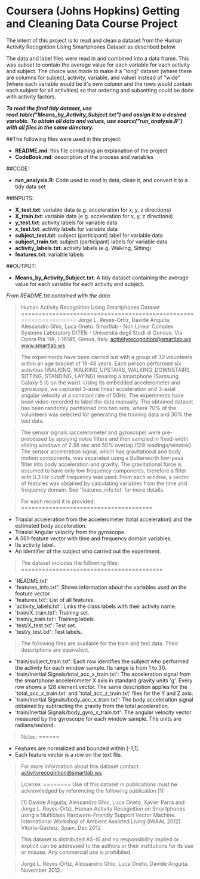 Coursera (Johns Hopkins) Getting and Cleaning Data Course Project
====================

The intent of this project is to read and clean a dataset from the Human Activity Recognition Using Smartphones Dataset as described below.

The data and label files were read in and combined into a data frame. This was subset to contain the average value for each variable for each activity and subject. The choice was made to make it a "long" dataset (where there are columns for subject, activity, variable, and value) instead of "wide" (where each variable would be it's own column and the rows would contain each subject for all activities) so that ordering and subsetting could be done with activity factors.

***To read the final tidy dataset, use read.table("Means_by_Activity_Subject.txt") and assign it to a desired variable.***
***To obtain all data and values, use source("run_analysis.R") with all files in the same directory.***

##The following files were used in this project:

- **README.md**: this file containing an explanation of the project
- **CodeBook.md**: description of the process and variables

##CODE:
- **run_analysis.R**: Code used to read in data, clean it, and convert it to a tidy data set

##INPUTS:
- **X_test.txt**: variable data (e.g. acceleration for x, y, z directions)
- **X_train.txt**: variable data (e.g. acceleration for x, y, z directions)
- **y_test.txt**: activity labels for variable data
- **x_test.txt**: activity labels for variable data
- **subject_test.txt**: subject (participant) label for variable data
- **subject_train.txt**: subject (participant) labels for variable data
- **activity_labels.txt**: activity labels (e.g. Walking, Sitting)
- **features.txt**: variable labels

##OUTPUT:
- **Means_by_Activity_Subject.txt**: A tidy dataset containing the average value for each variable for each activity and subject. 


*From README.txt contained with the data*

> Human Activity Recognition Using Smartphones Dataset
==================================================================
Jorge L. Reyes-Ortiz, Davide Anguita, Alessandro Ghio, Luca Oneto.
Smartlab - Non Linear Complex Systems Laboratory
DITEN - Università degli Studi di Genova.
Via Opera Pia 11A, I-16145, Genoa, Italy.
activityrecognition@smartlab.ws
www.smartlab.ws

> The experiments have been carried out with a group of 30 volunteers within an age bracket of 19-48 years. Each person performed six activities (WALKING, WALKING_UPSTAIRS, WALKING_DOWNSTAIRS, SITTING, STANDING, LAYING) wearing a smartphone (Samsung Galaxy S II) on the waist. Using its embedded accelerometer and gyroscope, we captured 3-axial linear acceleration and 3-axial angular velocity at a constant rate of 50Hz. The experiments have been video-recorded to label the data manually. The obtained dataset has been randomly partitioned into two sets, where 70% of the volunteers was selected for generating the training data and 30% the test data. 

> The sensor signals (accelerometer and gyroscope) were pre-processed by applying noise filters and then sampled in fixed-width sliding windows of 2.56 sec and 50% overlap (128 readings/window). The sensor acceleration signal, which has gravitational and body motion components, was separated using a Butterworth low-pass filter into body acceleration and gravity. The gravitational force is assumed to have only low frequency components, therefore a filter with 0.3 Hz cutoff frequency was used. From each window, a vector of features was obtained by calculating variables from the time and frequency domain. See 'features_info.txt' for more details. 

> For each record it is provided:
======================================
> 
- Triaxial acceleration from the accelerometer (total acceleration) and the estimated body acceleration.
- Triaxial Angular velocity from the gyroscope. 
- A 561-feature vector with time and frequency domain variables. 
- Its activity label. 
- An identifier of the subject who carried out the experiment.

> The dataset includes the following files:
=========================================
>
- 'README.txt'
- 'features_info.txt': Shows information about the variables used on the feature vector.
- 'features.txt': List of all features.
- 'activity_labels.txt': Links the class labels with their activity name.
- 'train/X_train.txt': Training set.
- 'train/y_train.txt': Training labels.
- 'test/X_test.txt': Test set.
- 'test/y_test.txt': Test labels.

> The following files are available for the train and test data. Their descriptions are equivalent. 
> 
- 'train/subject_train.txt': Each row identifies the subject who performed the activity for each window sample. Its range is from 1 to 30. 
- 'train/Inertial Signals/total_acc_x_train.txt': The acceleration signal from the smartphone accelerometer X axis in standard gravity units 'g'. Every row shows a 128 element vector. The same description applies for the 'total_acc_x_train.txt' and 'total_acc_z_train.txt' files for the Y and Z axis. 
- 'train/Inertial Signals/body_acc_x_train.txt': The body acceleration signal obtained by subtracting the gravity from the total acceleration. 
- 'train/Inertial Signals/body_gyro_x_train.txt': The angular velocity vector measured by the gyroscope for each window sample. The units are radians/second. 

> Notes: 
======
- Features are normalized and bounded within [-1,1].
- Each feature vector is a row on the text file.

> For more information about this dataset contact: activityrecognition@smartlab.ws

> License:
========
> Use of this dataset in publications must be acknowledged by referencing the following publication [1] 

> [1] Davide Anguita, Alessandro Ghio, Luca Oneto, Xavier Parra and Jorge L. Reyes-Ortiz. Human Activity Recognition on Smartphones using a Multiclass Hardware-Friendly Support Vector Machine. International Workshop of Ambient Assisted Living (IWAAL 2012). Vitoria-Gasteiz, Spain. Dec 2012

> This dataset is distributed AS-IS and no responsibility implied or explicit can be addressed to the authors or their institutions for its use or misuse. Any commercial use is prohibited.

> Jorge L. Reyes-Ortiz, Alessandro Ghio, Luca Oneto, Davide Anguita. November 2012.
